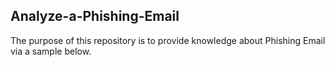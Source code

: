 ## Analyze-a-Phishing-Email
The purpose of this repository is to provide knowledge about Phishing Email via a sample below. 
